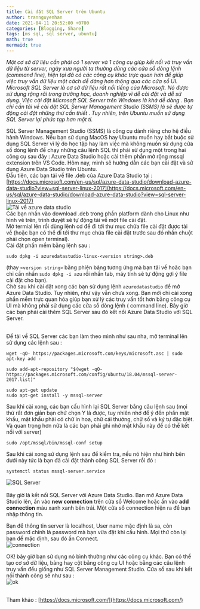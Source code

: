 ```yaml
---
title: Cài đặt SQL Server trên Ubuntu
author: trannguyenhan
date: 2021-04-11 20:52:00 +0700
categories: [Blogging, Share]
tags: [ms sql, sql server, ubuntu]
math: true
mermaid: true
---
```


*Một cơ sở dữ liệu cần phải có 1 server và 1 công cụ giúp kết nối và truy vấn dữ liệu từ server, ngày xưa người ta thường dùng các cửa sổ dòng lệnh (command line), hiện tại đã có các công cụ khác trực quan hơn để giúp việc truy vấn dữ liệu một cách dễ dàng hơn thông qua các cửa sổ UI. Microsoft SQL Server là cơ sở dữ liệu rất nổi tiếng của Microsoft. Nó được sử dụng rộng rãi trong trường học, doanh nghiệp vì dễ cài đặt và dễ sử dụng. Việc cài đặt Microsoft SQL Server trên Windows là khá dễ dàng . Bạn chỉ cần tải về cài đặt SQL Server Management Studio (SSMS) là sẽ được tự động cài đặt những thứ cần thiết . Tuy nhiên, trên Ubuntu muốn sử dụng SQL Server lại phức tạp hơn một tí.*

SQL Server Management Studio (SSMS) là công cụ dành riêng cho hệ điều hành Windows. Nếu bạn sử dụng MacOS hay Ubuntu muốn hay bắt buộc sử dụng SQL Server vì lý do học tập hay làm việc mà không muốn sử dụng cửa sổ dòng lệnh để chạy những câu lệnh SQL thì phải sử dụng một trong hai công cụ sau đây : Azure Data Studio hoặc cài thêm phần mở rộng mssql extension trên VS Code. Hôm nay, mình sẽ hướng dẫn các bạn cài đặt và sử dụng Azure Data Studio trên Ubuntu. <br />
Đầu tiên, các bạn tải về file .deb của Azure Data Studio tại : [https://docs.microsoft.com/en-us/sql/azure-data-studio/download-azure-data-studio?view=sql-server-linux-2017](https://docs.microsoft.com/en-us/sql/azure-data-studio/download-azure-data-studio?view=sql-server-linux-2017) <br />
![Tải về azure data studio](https://images.viblo.asia/a6569083-b49d-42d3-b6c7-b3ff2efe429d.png) <br />
Các bạn nhấn vào download .deb trong phần platform dành cho Linux như hình vẽ trên, trình duyệt sẽ tự động tải về một file cài đặt. <br />
Mở termial lên rồi dùng lệnh cd để đi tới thư mục chứa file cài đặt được tải về (hoặc bạn có thể đi tới thư mục chứa file cài đặt trước sau đó nhấn chuột phải chọn open terminal). <br />
Cài đặt phần mềm bằng lệnh sau : 
```
sudo dpkg -i azuredatastudio-linux-<version string>.deb
```
(thay `<version string>` bằng phiên bảng tương ứng mà bạn tải về hoăc bạn chỉ cần nhấn `sudo dpkg -i azu` rồi nhấn tab, máy tính sẽ tự động gợi ý file cài đặt cho bạn).  <br />
Chờ sau khi cài đặt xong các bạn sử dụng lệnh `azuredatastudio` để mở Azure Data Studio. Tuy nhiên, như vậy vẫn chưa xong. Bạn mới chỉ cài xong phần mềm trực quan hóa giúp bạn xử lý các truy vấn tốt hơn bằng công cụ UI mà không phải sử dụng các cửa sổ dòng lệnh ( command line). Bây giờ các bạn phải cài thêm SQL Server sau đó kết nối Azure Data Studio với SQL Server. <br /><br />

Để tải về SQL Server các bạn làm theo mình như sau nha, mở terminal lên sử dụng các lệnh sau : <br />
```
wget -qO- https://packages.microsoft.com/keys/microsoft.asc | sudo apt-key add -
```
```
sudo add-apt-repository "$(wget -qO- https://packages.microsoft.com/config/ubuntu/18.04/mssql-server-2017.list)"
```
```
sudo apt-get update
sudo apt-get install -y mssql-server
```
Sau khi cài xong, các bạn cấu hình lại SQL Server bằng câu lệnh sau (mọi thứ rất đơn giản bạn chứ chọn Y là được, tuy nhiên nhớ để ý đến phần mật khẩu, mật khẩu phải có chữ in hoa, chữ cái thường, chữ số và ký tự đặc biệt. Và quan trọng hơn nữa là các bạn phải ghi nhớ mật khẩu này để có thể kết nối với server)
```
sudo /opt/mssql/bin/mssql-conf setup
```

Sau khi cài xong sử dụng lệnh sau để kiểm tra, nếu nó hiện như hình bên dưới này tức là bạn đã cài đặt thành công SQL Server rồi đó : 
```
systemctl status mssql-server.service
```
![SQL Server](https://images.viblo.asia/7814fd7e-6720-4475-9079-a3e107a1d4be.png) <br /><br/>
Bây giờ là kết nối SQL Server với Azure Data Studio. Bạn mở Azure Data Studio lên, ấn vào **new connection** trên cửa sổ Welcome hoặc ấn vào **add connection** màu xanh xanh bên trái. Một cửa sổ connection hiện ra để bạn nhập thông tin. <br />

Bạn để thông tin server là localhost, User name mặc định là sa, còn password chính là password mà bạn vừa đặt khi cấu hình. Mọi thứ còn lại bạn để mặc định, sau đó ấn Connect. <br />
![connection](https://images.viblo.asia/d7aad68e-9ef2-4a4f-b135-827e81d9951f.png) <br />

OK! bây giờ bạn sử dụng nó bình thường như các công cụ khác. Bạn có thể tạo cơ sở dữ liệu, bảng hay cột bằng công cụ UI hoặc bằng các câu lệnh truy vấn đều giống như SQL Server Management Studio. Cửa sổ sau khi kết nối thành công sẽ như sau : <br />
![ok](https://images.viblo.asia/5ee89bcd-e201-4d39-9529-65f083172d10.png)

<br />Tham khảo : [https://docs.microsoft.com/](https://docs.microsoft.com/)

